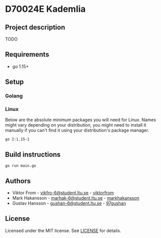 # D70024E Kademlia 

## Project description
TODO

## Requirements
* go 1.15+

## Setup

### Golang 

### Linux
Below are the absolute minimum packages you will need for Linux. Names might vary depending on your distribution, you might need to install it manually if you can't find it using your distribution's package manager.
```
go 2:1.15-1
```


## Build instructions
```
go run main.go
```

## Authors
* Viktor From - vikfro-6@student.ltu.se - [viktorfrom](https://github.com/viktorfrom)
* Mark Hakansson - marhak-6@student.ltu.se - [markhakansson](https://github.com/markhakansson)
* Gustav Hansson - gushan-6@student.ltu.se - [97gushan](https://github.com/97gushan)

## License
Licensed under the MIT license. See [LICENSE](LICENSE) for details.
